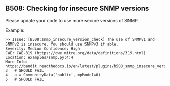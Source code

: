 ## B508: Checking for insecure SNMP versions

Please update your code to use more secure versions of SNMP.

Example:

<!-- -->

    >> Issue: [B508:snmp_insecure_version_check] The use of SNMPv1 and
    SNMPv2 is insecure. You should use SNMPv3 if able.
    Severity: Medium Confidence: High
    CWE: CWE-319 (https://cwe.mitre.org/data/definitions/319.html)
    Location: examples/snmp.py:4:4
    More Info: https://bandit.readthedocs.io/en/latest/plugins/b508_snmp_insecure_version_check.html
    3   # SHOULD FAIL
    4   a = CommunityData('public', mpModel=0)
    5   # SHOULD FAIL